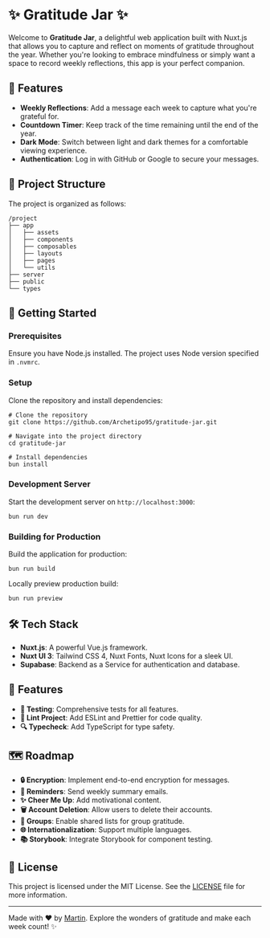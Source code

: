 # ✨ Gratitude Jar ✨

Welcome to **Gratitude Jar**, a delightful web application built with Nuxt.js that allows you to capture and reflect on moments of gratitude throughout the year. Whether you're looking to embrace mindfulness or simply want a space to record weekly reflections, this app is your perfect companion.

## 🌟 Features

- **Weekly Reflections**: Add a message each week to capture what you're grateful for.
- **Countdown Timer**: Keep track of the time remaining until the end of the year.
- **Dark Mode**: Switch between light and dark themes for a comfortable viewing experience.
- **Authentication**: Log in with GitHub or Google to secure your messages.

## 📂 Project Structure

The project is organized as follows:

```
/project
├── app
│   ├── assets
│   ├── components
│   ├── composables
│   ├── layouts
│   ├── pages
│   └── utils
├── server
├── public
└── types
```

## 🚀 Getting Started

### Prerequisites

Ensure you have Node.js installed. The project uses Node version specified in `.nvmrc`.

### Setup

Clone the repository and install dependencies:

```
# Clone the repository
git clone https://github.com/Archetipo95/gratitude-jar.git

# Navigate into the project directory
cd gratitude-jar

# Install dependencies
bun install
```

### Development Server

Start the development server on `http://localhost:3000`:

```
bun run dev
```

### Building for Production

Build the application for production:

```
bun run build
```

Locally preview production build:

```
bun run preview
```

## 🛠️ Tech Stack

- **Nuxt.js**: A powerful Vue.js framework.
- **Nuxt UI 3**: Tailwind CSS 4, Nuxt Fonts, Nuxt Icons for a sleek UI.
- **Supabase**: Backend as a Service for authentication and database.

## 🌺 Features

- **🧪 Testing**: Comprehensive tests for all features.
- **🧹 Lint Project**: Add ESLint and Prettier for code quality.
- **🔍 Typecheck**: Add TypeScript for type safety.

## 🗺️ Roadmap

- **🔒 Encryption**: Implement end-to-end encryption for messages.
- **📧 Reminders**: Send weekly summary emails.
- **✨ Cheer Me Up**: Add motivational content.
- **🗑️ Account Deletion**: Allow users to delete their accounts.
- **👥 Groups**: Enable shared lists for group gratitude.
- **🌐 Internationalization**: Support multiple languages.
- **📚 Storybook**: Integrate Storybook for component testing.

## 📜 License

This project is licensed under the MIT License. See the [LICENSE](LICENSE) file for more information.

---

Made with ❤️ by [Martin](https://github.com/Archetipo95). Explore the wonders of gratitude and make each week count! ✨
